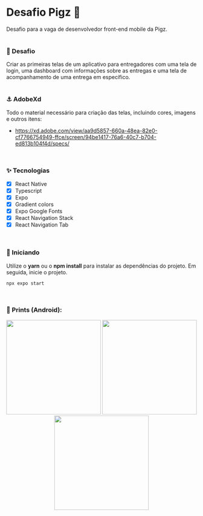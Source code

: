 # Desafio Pigz :pig: 

Desafio para a vaga de desenvolvedor front-end mobile da Pigz. 
<br><br>

### :pig_nose: Desafio 
Criar as primeiras telas de um aplicativo para entregadores com uma tela de login, uma dashboard com informações sobre as entregas e uma tela de acompanhamento de uma entrega em específico.
<br><br>

### :anchor: AdobeXd  

Todo o material necessário para criação das telas, incluindo cores, imagens e outros itens:

- https://xd.adobe.com/view/aa9d5857-660a-48ea-82e0-cf7766754949-ffce/screen/94be1417-76a6-40c7-b704-ed813b104f4d/specs/ 
<br>

### :sparkles: Tecnologias

- [X] React Native
- [X] Typescript
- [X] Expo
- [X] Gradient colors
- [X] Expo Google Fonts
- [X] React Navigation Stack
- [X] React Navigation Tab
<br>

### 🚀 Iniciando

Utilize o <b>yarn</b> ou o <b>npm install</b> para instalar as dependências do projeto. Em seguida, inicie o projeto.

    npx expo start
<br>

### :selfie: Prints (Android):

<div align="center"> 
 <img src="https://user-images.githubusercontent.com/50178206/233867388-70e9afa8-b9ce-4d46-a12a-2001dba54458.png" width="250" />
 <img src="https://user-images.githubusercontent.com/50178206/233823770-a568e239-8c08-4582-a2e6-c71cfc427664.png" width="250" />
 <img src="https://user-images.githubusercontent.com/50178206/233823769-2e400920-7cf3-4390-99a4-959e0488b096.png" width="250" />
</div>


